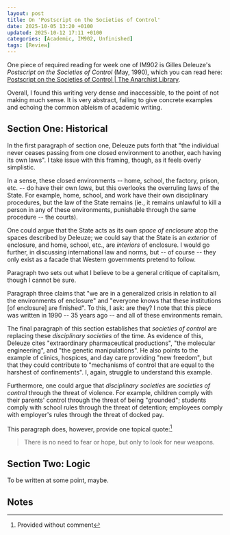 ```yaml
---
layout: post
title: On 'Postscript on the Societies of Control'
date: 2025-10-05 13:20 +0100
updated: 2025-10-12 17:11 +0100
categories: [Academic, IM902, Unfinished]
tags: [Review]
---
```


One piece of required reading for week one of IM902 is Gilles Deleuze's _Postscript on the Societies of Control_ (May, 1990), which you can read here: [Postscript on the Societies of Control \| The Anarchist Library](https://theanarchistlibrary.org/library/gilles-deleuze-postscript-on-the-societies-of-control).

Overall, I found this writing very dense and inaccessible, to the point of not making much sense.
It is very abstract, failing to give concrete examples and echoing the common ableism of academic writing.

## Section One: Historical
In the first paragraph of section one, Deleuze puts forth that "the individual never ceases passing from one closed environment to another, each having its own laws".
I take issue with this framing, though, as it feels overly simplistic.

In a sense, these closed environments -- home, school, the factory, prison, etc. -- do have their own _laws_, but this overlooks the overruling laws of the State.
For example, home, school, and work have their own disciplinary procedures, but the law of the State remains (ie., it remains unlawful to kill a person in any of these environments, punishable through the same procedure -- the courts). 

One could argue that the State acts as its own _space of enclosure_ atop the spaces described by Deleuze; we could say that the State is an _exterior_ of enclosure, and home, school, etc., are _interiors_ of enclosure.
I would go further, in discussing international law and norms, but -- of course -- they only exist as a facade that Western governments pretend to follow. 

Paragraph two sets out what I believe to be a general critique of capitalism, though I cannot be sure.

Paragraph three claims that "we are in a generalized crisis in relation to all the environments of enclosure" and "everyone knows that these institutions [of enclosure] are finished".
To this, I ask: are they?
I note that this piece was written in 1990 -- 35 years ago -- and all of these environments remain.

The final paragraph of this section establishes that _societies of control_ are replacing these _disciplinary societies_ of the time.
As evidence of this, Deleuze cites "extraordinary pharmaceutical productions", "the molecular engineering", and "the genetic manipulations".
He also points to the example of clinics, hospices, and day care providing "new freedom", but that they could contribute to "mechanisms of control that are equal to the harshest of confinements".
I, again, struggle to understand this example.

Furthermore, one could argue that _disciplinary societies_ are *societies of control* through the threat of violence.
For example, children comply with their parents' control through the threat of being "grounded"; students comply with school rules through the threat of detention; employees comply with employer's rules through the threat of docked pay.

This paragraph does, however, provide one topical quote:[^no-comment]
> There is no need to fear or hope, but only to look for new weapons. 

## Section Two: Logic
To be written at some point, maybe.

## Notes
[^no-comment]: Provided without comment
